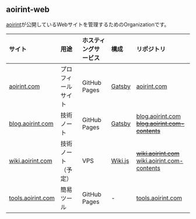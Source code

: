 ## aoirint-web

[aoirint](https://github.com/aoirint)が公開しているWebサイトを管理するためのOrganizationです。

|サイト|用途|ホスティングサービス|構成|リポジトリ|
|:--|:--|:--|:--|:--|
|[aoirint.com](https://aoirint.com)|プロフィールサイト|GitHub Pages|[Gatsby](https://www.gatsbyjs.com)|[aoirint.com](https://github.com/aoirint-web/aoirint.com)|
|[blog.aoirint.com](https://blog.aoirint.com)|技術ノート|GitHub Pages|[Gatsby](https://www.gatsbyjs.com)|[blog.aoirint.com](https://github.com/aoirint-web/blog.aoirint.com)<br>~~[blog.aoirint.com-contents](https://github.com/aoirint-web/blog.aoirint.com-contents)~~|
|[wiki.aoirint.com](https://wiki.aoirint.com)|技術ノート（予定）|VPS|[Wiki.js](https://js.wiki)|~~[wiki.aoirint.com](https://github.com/aoirint-web/wiki.aoirint.com)~~<br>[wiki.aoirint.com-contents](https://github.com/aoirint-web/wiki.aoirint.com-contents)|
|[tools.aoirint.com](https://tools.aoirint.com)|簡易ツール|GitHub Pages|-|[tools.aoirint.com](https://github.com/aoirint-web/tools.aoirint.com)|


<!--

**Here are some ideas to get you started:**

🙋‍♀️ A short introduction - what is your organization all about?
🌈 Contribution guidelines - how can the community get involved?
👩‍💻 Useful resources - where can the community find your docs? Is there anything else the community should know?
🍿 Fun facts - what does your team eat for breakfast?
🧙 Remember, you can do mighty things with the power of [Markdown](https://docs.github.com/github/writing-on-github/getting-started-with-writing-and-formatting-on-github/basic-writing-and-formatting-syntax)
-->
